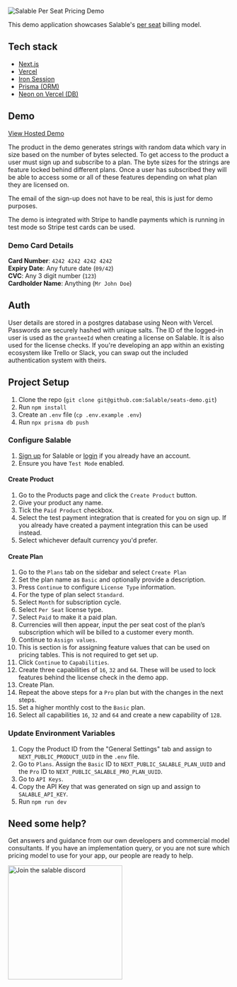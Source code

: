 ![Salable Per Seat Pricing Demo](https://raw.githubusercontent.com/Salable/seats-demo/refs/heads/main/public/per-seat-banner.gif)

This demo application showcases Salable's
[per seat](https://www.salable.app/features/per-seat-pricing) billing model.

## Tech stack

- [Next.js](https://nextjs.org/)
- [Vercel](https://vercel.com/docs)
- [Iron Session](https://github.com/vvo/iron-session)
- [Prisma (ORM)](https://www.prisma.io/)
- [Neon on Vercel (DB)](https://neon.tech/docs/guides/vercel-overview)

## Demo

[View Hosted Demo](https://seats-demo.vercel.app/)

The product in the demo generates strings with random data which vary in size
based on the number of bytes selected. To get access to the product a user must
sign up and subscribe to a plan. The byte sizes for the strings are feature
locked behind different plans. Once a user has subscribed they will be able to 
access some or all of these features depending on what plan they are licensed
on.

The email of the sign-up does not have to be real, this is just for demo
purposes.

The demo is integrated with Stripe to handle payments which is running in test
mode so Stripe test cards can be used.

### Demo Card Details

**Card Number**: `4242 4242 4242 4242` \
**Expiry Date**: Any future date (`09/42`) \
**CVC**: Any 3 digit number (`123`) \
**Cardholder Name**: Anything (`Mr John Doe`)

## Auth

User details are stored in a postgres database using Neon with Vercel. Passwords are securely hashed
with unique salts. The ID of the logged-in user is used as the `granteeId` when
creating a license on Salable. It is also used for the license checks. If you're
developing an app within an existing ecosystem like Trello or Slack, you can
swap out the included authentication system with theirs.

## Project Setup

1. Clone the repo (`git clone git@github.com:Salable/seats-demo.git`)
2. Run `npm install`
3. Create an `.env` file (`cp .env.example .env`)
4. Run `npx prisma db push`

### Configure Salable

1. [Sign up](https://salable.app/login) for Salable or [login](https://salable.app/login) if you already have an account.
2. Ensure you have `Test Mode` enabled.

#### Create Product

1. Go to the Products page and click the `Create Product` button.
2. Give your product any name.
3. Tick the `Paid Product` checkbox.
4. Select the test payment integration that is created for you on sign up. If you already have created a payment integration this can be used instead.
5. Select whichever default currency you'd prefer.

#### Create Plan

1. Go to the `Plans` tab on the sidebar and select `Create Plan`
2. Set the plan name as `Basic` and optionally provide a description.
3. Press `Continue` to configure `License Type` information.
4. For the type of plan select `Standard`.
5. Select `Month` for subscription cycle.
6. Select `Per Seat` license type.
7. Select `Paid` to make it a paid plan.
8. Currencies will then appear, input the per seat cost of the plan’s subscription which will be billed to a customer every month.
9. Continue to `Assign values`.
10. This is section is for assigning feature values that can be used on pricing tables. This is not required to get set up.
11. Click `Continue` to `Capabilities`.
12. Create three capabilities of `16`, `32` and `64`. These will be used to lock features behind the license check in the demo app.
13. Create Plan.
14. Repeat the above steps for a `Pro` plan but with the changes in the next steps.
15. Set a higher monthly cost to the `Basic` plan.
16. Select all capabilities `16`, `32` and `64` and create a new capability of `128`.

### Update Environment Variables

1. Copy the Product ID from the "General Settings" tab and assign to `NEXT_PUBLIC_PRODUCT_UUID` in the `.env` file.
2. Go to `Plans`. Assign the `Basic` ID to `NEXT_PUBLIC_SALABLE_PLAN_UUID` and the `Pro` ID to `NEXT_PUBLIC_SALABLE_PRO_PLAN_UUID`.
3. Go to `API Keys`.
4. Copy the API Key that was generated on sign up and assign to `SALABLE_API_KEY`.
5. Run `npm run dev`

## Need some help?

Get answers and guidance from our own developers and commercial model consultants. If you have an implementation query, or you are not sure which pricing model to use for your app, our people are ready to help.

<a href="https://discord.com/channels/1064480618546737163/1219751191483781214">
<img alt="Join the salable discord" src="https://raw.githubusercontent.com/Salable/seats-demo/refs/heads/main/public/discord-button.png" width="258" />
</a>
